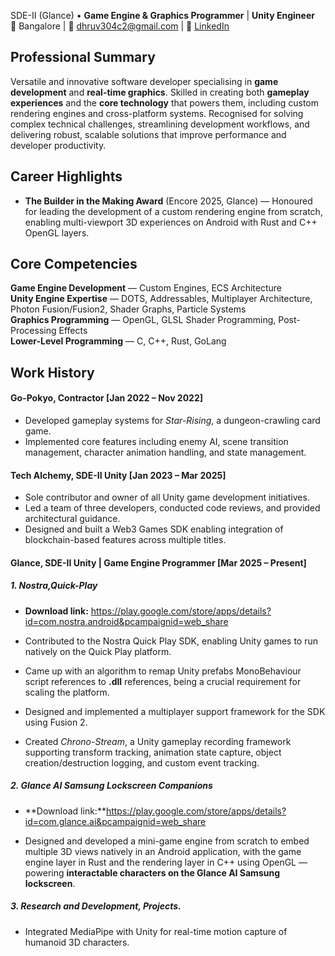 SDE-II (Glance) • **Game Engine & Graphics Programmer** | **Unity Engineer**  
📍 Bangalore | 📧 dhruv304c2@gmail.com | 🔗 [LinkedIn](https://www.linkedin.com/in/dhruv-pant-742343204/)  

## Professional Summary  
Versatile and innovative software developer specialising in **game development** and **real-time graphics**. Skilled in creating both **gameplay experiences** and the **core technology** that powers them, including custom rendering engines and cross-platform systems. Recognised for solving complex technical challenges, streamlining development workflows, and delivering robust, scalable solutions that improve performance and developer productivity.  

## Career Highlights  
- **The Builder in the Making Award** (Encore 2025, Glance) — Honoured for leading the development of a custom rendering engine from scratch, enabling multi-viewport 3D experiences on Android with Rust and C++ OpenGL layers.  

## Core Competencies  
**Game Engine Development** — Custom Engines, ECS Architecture  
**Unity Engine Expertise** — DOTS, Addressables, Multiplayer Architecture, Photon Fusion/Fusion2, Shader Graphs, Particle Systems  
**Graphics Programming** — OpenGL, GLSL Shader Programming, Post-Processing Effects  
**Lower-Level Programming** — C, C++, Rust, GoLang  

## Work History  

#### Go-Pokyo, Contractor [Jan 2022 – Nov 2022]  
- Developed gameplay systems for *Star-Rising*, a dungeon-crawling card game.  
- Implemented core features including enemy AI, scene transition management, character animation handling, and state management.  

#### Tech Alchemy, SDE-II Unity [Jan 2023 – Mar 2025]  
- Sole contributor and owner of all Unity game development initiatives.  
- Led a team of three developers, conducted code reviews, and provided architectural guidance.  
- Designed and built a Web3 Games SDK enabling integration of blockchain-based features across multiple titles.  

#### Glance, SDE-II Unity | Game Engine Programmer [Mar 2025 – Present]  
##### 1. Nostra,Quick-Play
- **Download link:** https://play.google.com/store/apps/details?id=com.nostra.android&pcampaignid=web_share

- Contributed to the Nostra Quick Play SDK, enabling Unity games to run natively on the Quick Play platform.  
- Came up with an algorithm to remap Unity prefabs MonoBehaviour script references to **.dll** references, being a crucial requirement for scaling the platform.
- Designed and implemented a multiplayer support framework for the SDK using Fusion 2.  
- Created *Chrono-Stream*, a Unity gameplay recording framework supporting transform tracking, animation state capture, object creation/destruction logging, and custom event tracking.  

##### 2. Glance AI Samsung Lockscreen Companions
- **Download link:**https://play.google.com/store/apps/details?id=com.glance.ai&pcampaignid=web_share

- Designed and developed a mini-game engine from scratch to embed multiple 3D views natively in an Android application, with the game engine layer in Rust and the rendering layer in C++ using OpenGL — powering **interactable characters on the Glance AI Samsung lockscreen**.  

##### 3. Research and Development, Projects.
- Integrated MediaPipe with Unity for real-time motion capture of humanoid 3D characters.
